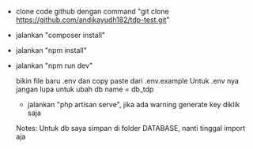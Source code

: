 - clone code github dengan command "git clone https://github.com/andikayudh182/tdp-test.git"
- jalankan "composer install"
- jalankan "npm install"
- jalankan "npm run dev"


  
  bikin file baru .env dan copy paste dari .env.example
  Untuk .env nya jangan lupa untuk ubah db name = db_tdp

  - jalankan "php artisan serve", jika ada warning generate key diklik saja
 
  Notes: Untuk db saya simpan di folder DATABASE, nanti tinggal import aja
